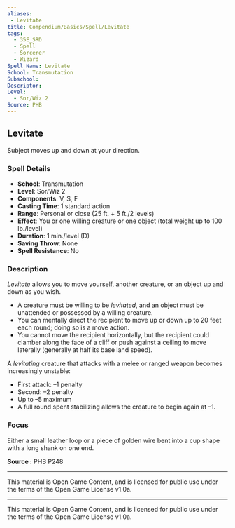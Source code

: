 ```yaml
---
aliases:
 - Levitate
title: Compendium/Basics/Spell/Levitate
tags:  
  - 35E_SRD  
  - Spell  
  - Sorcerer  
  - Wizard  
Spell Name: Levitate
School: Transmutation
Subschool: 
Descriptor: 
Level:  
  - Sor/Wiz 2  
Source: PHB
---
```


## Levitate

Subject moves up and down at your direction.

### Spell Details

- **School**: Transmutation  
- **Level**: Sor/Wiz 2  
- **Components**: V, S, F  
- **Casting Time**: 1 standard action  
- **Range**: Personal or close (25 ft. + 5 ft./2 levels)  
- **Effect**: You or one willing creature or one object (total weight up to 100 lb./level)  
- **Duration**: 1 min./level (D)  
- **Saving Throw**: None  
- **Spell Resistance**: No  

### Description

*Levitate* allows you to move yourself, another creature, or an object up and down as you wish.  
- A creature must be willing to be *levitated*, and an object must be unattended or possessed by a willing creature.  
- You can mentally direct the recipient to move up or down up to 20 feet each round; doing so is a move action.  
- You cannot move the recipient horizontally, but the recipient could clamber along the face of a cliff or push against a ceiling to move laterally (generally at half its base land speed).

A *levitating* creature that attacks with a melee or ranged weapon becomes increasingly unstable:  
- First attack: –1 penalty  
- Second: –2 penalty  
- Up to –5 maximum  
- A full round spent stabilizing allows the creature to begin again at –1.

### Focus

Either a small leather loop or a piece of golden wire bent into a cup shape with a long shank on one end.


**Source :** PHB P248

---

This material is Open Game Content, and is licensed for public use under  
the terms of the Open Game License v1.0a.

---

This material is Open Game Content, and is licensed for public use under the terms of the Open Game License v1.0a.
